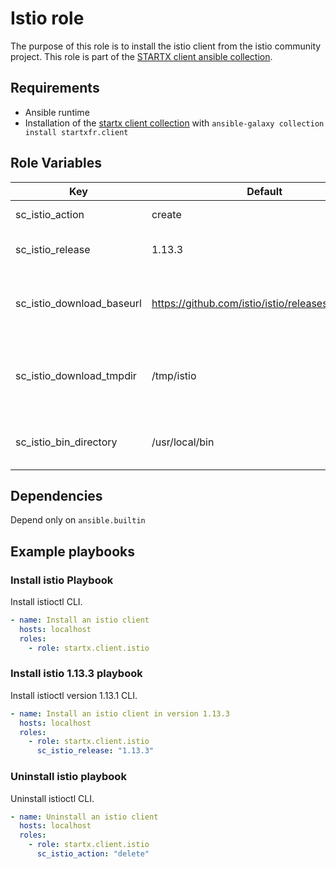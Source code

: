 # Istio role

The purpose of this role is to install the istio client from the istio community project.
This role is part of the [STARTX client ansible collection](https://galaxy.ansible.com/startxfr/client).

## Requirements

- Ansible runtime
- Installation of the [startx client collection](https://galaxy.ansible.com/startxfr/client) with `ansible-galaxy collection install startxfr.client`

## Role Variables

| Key                       | Default                                            | Description                                              |
| ------------------------- | -------------------------------------------------- | -------------------------------------------------------- |
| sc_istio_action           | create                                             | The action to perform                                    |
| sc_istio_release          | 1.13.3                                             | Istioctl version to install                              |
| sc_istio_download_baseurl | <https://github.com/istio/istio/releases/download> | Base url used to download client binaries                |
| sc_istio_download_tmpdir  | /tmp/istio                                         | Temporary directory used to unarchive downloaded content |
| sc_istio_bin_directory    | /usr/local/bin                                     | Directory used to store binary content                   |

## Dependencies

Depend only on `ansible.builtin`

## Example playbooks

### Install istio Playbook

Install istioctl CLI.

```yaml
- name: Install an istio client
  hosts: localhost
  roles:
    - role: startx.client.istio
```

### Install istio 1.13.3 playbook

Install istioctl version 1.13.1 CLI.

```yaml
- name: Install an istio client in version 1.13.3
  hosts: localhost
  roles:
    - role: startx.client.istio
      sc_istio_release: "1.13.3"
```

### Uninstall istio playbook

Uninstall istioctl CLI.

```yaml
- name: Uninstall an istio client
  hosts: localhost
  roles:
    - role: startx.client.istio
      sc_istio_action: "delete"
```
